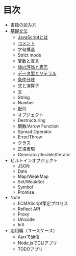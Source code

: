 # 目次

- 書籍の読み方
- [基礎文法](basic/README.md)
    - [JavaScriptとは](basic/introduction/README.md)
    - [コメント](basic/comments/README.md)
    - 字句構造
    - Strict mode
    - [変数と宣言](basic/variables/README.md)
    - [値の評価と表示](basic/read-eval-print/README.md)
    - [データ型とリテラル](basic/data-type/README.md)
    - [条件分岐](basic/condition/README.md)
    - 式と演算子
    - 文
    - String
    - Number
    - 配列
    - オブジェクト
    - Destructuring
    - 関数/Arrow Function
    - Spread Operator
    - Error/Throw
    - クラス
    - 正規表現
    - Generator/Iterable/Iterator
- ビルトインオブジェクト
    - JSON
    - Date
    - Map/WeakMap
    - Set/WeakSet
    - Symbol
    - Promise
- Note
    - ECMAScript策定プロセス
    - Reflect API
    - Proxy
    - Unicode
    - Intl
- 応用編（ユースケース）
    - Ajaxで通信
    - Node.jsでCLIアプリ
    - TODOアプリ
